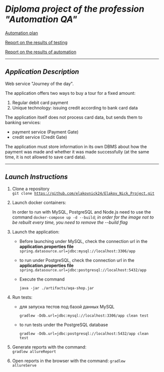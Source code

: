 # _Diploma project of the profession "Automation QA"_

[Automation plan](https://github.com/elakovnick24/Elakov_Nick_Project/blob/master/docs/Plan.md)

[Report on the results of testing](https://github.com/elakovnick24/Elakov_Nick_Project/blob/master/docs/Report.md)

[Report on the results of automation](https://github.com/elakovnick24/Elakov_Nick_Project/blob/master/docs/Summary.md)

---------------------

## _Application Description_

Web service "Journey of the day".

The application offers two ways to buy a tour for a fixed amount:

1. Regular debit card payment
1. Unique technology: issuing credit according to bank card data

The application itself does not process card data, but sends them to banking services:
* payment service (Payment Gate)
* credit service (Credit Gate)

The application must store information in its own DBMS about how the payment was made and whether it was made successfully (at the same time, it is not allowed to save card data).

---------------------

## _Launch Instructions_

1. Clone a repository  
    <code>git clone https://github.com/elakovnick24/Elakov_Nick_Project.git </code>

2. Launch docker containers: 

   In order to run with MySQL, PostgreSQL and Node.js need to use the command
   `docker-compose up -d --build`; 
  _in order for the image not to be rebuilt every time, you need to remove the --build flag_

3. Launch the application:  

   -  Before launching under MySQL, check the connection url in the **application.properties file**
    `
    spring.datasource.url=jdbc:mysql://localhost:3306/app
    `
    
   -  to run under PostgreSQL, check the connection url in the **application.properties file**
    `
    spring.datasource.url=jdbc:postgresql://localhost:5432/app
   `
   
   - Execute the command 
  
     `
     java -jar ./artifacts/aqa-shop.jar
     `

4. Run tests:  

   * для запуска тестов под базой данных MySQL 
    
     `
     gradlew -Ddb.url=jdbc:mysql://localhost:3306/app clean test
     `
   * to run tests under the PostgreSQL database 
    
     `
     gradlew -Ddb.url=jdbc:postgresql://localhost:5432/app clean test
     `

5. Generate reports with the command:  
   <code>gradlew allureReport</code>  

6. Open reports in the browser with the command: 
   <code>gradlew allureServe</code>
